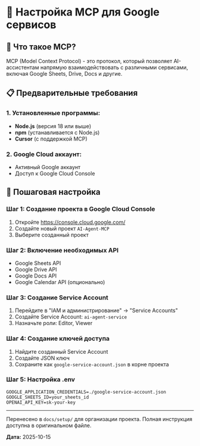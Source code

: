 # 🔧 Настройка MCP для Google сервисов

## 🎯 Что такое MCP?

MCP (Model Context Protocol) - это протокол, который позволяет AI-ассистентам напрямую взаимодействовать с различными сервисами, включая Google Sheets, Drive, Docs и другие.

## 📋 Предварительные требования

### 1. Установленные программы:
- **Node.js** (версия 18 или выше)
- **npm** (устанавливается с Node.js)
- **Cursor** (с поддержкой MCP)

### 2. Google Cloud аккаунт:
- Активный Google аккаунт
- Доступ к Google Cloud Console

## 🚀 Пошаговая настройка

### Шаг 1: Создание проекта в Google Cloud Console

1. Откройте https://console.cloud.google.com/
2. Создайте новый проект `AI-Agent-MCP`
3. Выберите созданный проект

### Шаг 2: Включение необходимых API

- Google Sheets API
- Google Drive API
- Google Docs API
- Google Calendar API (опционально)

### Шаг 3: Создание Service Account

1. Перейдите в "IAM и администрирование" → "Service Accounts"
2. Создайте Service Account: `ai-agent-service`
3. Назначьте роли: Editor, Viewer

### Шаг 4: Создание ключей доступа

1. Найдите созданный Service Account
2. Создайте JSON ключ
3. Сохраните как `google-service-account.json` в корне проекта

### Шаг 5: Настройка .env

```env
GOOGLE_APPLICATION_CREDENTIALS=./google-service-account.json
GOOGLE_SHEETS_ID=your_sheets_id
OPENAI_API_KEY=sk-your-key
```

---

Перенесено в `docs/setup/` для организации проекта.
Полная инструкция доступна в оригинальном файле.

**Дата:** 2025-10-15

